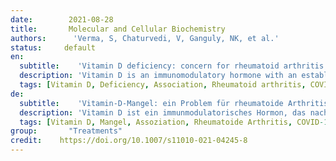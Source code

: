 ```yaml
---
date:        2021-08-28
title:       Molecular and Cellular Biochemistry 
authors:      'Verma, S, Chaturvedi, V, Ganguly, NK, et al.'
status:     default
en:
  subtitle:    'Vitamin D deficiency: concern for rheumatoid arthritis and COVID-19?'
  description: 'Vitamin D is an immunomodulatory hormone with an established role in calcium and phosphate metabolism and skeletal mineralization. Evidence showing its immunological benefits by regulating essential components of the innate and adaptive immune system is prevalent. Vitamin D deficiency is reported worldwide and is thereby found to be associated with various immune-related diseases. Rheumatoid Arthritis and COVID-19 are two such diseases, sharing a similar hyperinflammatory response. Various studies have found an association of lower Vitamin D levels to be associated with both these diseases. However, contrasting data is also reported. We review here the available scientific data on risk factor association and supplementation benefits of Vitamin D in Rheumatoid Arthritis and COVID-19, intending to critically evaluate the literature.'
  tags: [Vitamin D, Deficiency, Association, Rheumatoid arthritis, COVID-19, Supplementation]
de: 
  subtitle:    'Vitamin-D-Mangel: ein Problem für rheumatoide Arthritis und COVID-19?'
  description: 'Vitamin D ist ein immunmodulatorisches Hormon, das nachweislich eine Rolle im Kalzium- und Phosphatstoffwechsel und bei der Mineralisierung des Skeletts spielt. Es gibt zahlreiche Belege für seinen immunologischen Nutzen durch die Regulierung wesentlicher Komponenten des angeborenen und adaptiven Immunsystems. Vitamin-D-Mangel ist weltweit bekannt und wird mit verschiedenen immunologischen Krankheiten in Verbindung gebracht. Rheumatoide Arthritis und COVID-19 sind zwei solcher Krankheiten, die eine ähnliche hyperinflammatorische Reaktion aufweisen. In verschiedenen Studien wurde ein Zusammenhang zwischen einem niedrigeren Vitamin-D-Spiegel und diesen beiden Krankheiten festgestellt. Jedoch werden auch Daten berichtet, die diesem widersprechen. Wir überprüfen hier die verfügbaren wissenschaftlichen Daten über die Assoziation von Risikofaktoren und den Nutzen einer Vitamin-D-Supplementierung bei rheumatoider Arthritis und COVID-19 und beabsichtigen, die Literatur kritisch zu bewerten.'
  tags: [Vitamin D, Mangel, Assoziation, Rheumatoide Arthritis, COVID-19, Supplementierung]
group:       "Treatments"
credit:    https://doi.org/10.1007/s11010-021-04245-8
---
```

<object data="{{ page.link }}" style='height:calc(100vh - 400px); width: 100%' type='application/pdf'></object>